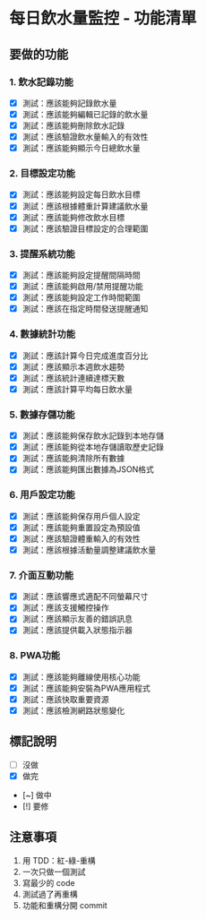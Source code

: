 # 每日飲水量監控 - 功能清單

## 要做的功能

### 1. 飲水記錄功能
- [x] 測試：應該能夠記錄飲水量
- [x] 測試：應該能夠編輯已記錄的飲水量
- [x] 測試：應該能夠刪除飲水記錄
- [x] 測試：應該驗證飲水量輸入的有效性
- [x] 測試：應該能夠顯示今日總飲水量

### 2. 目標設定功能
- [x] 測試：應該能夠設定每日飲水目標
- [x] 測試：應該根據體重計算建議飲水量
- [x] 測試：應該能夠修改飲水目標
- [x] 測試：應該驗證目標設定的合理範圍

### 3. 提醒系統功能
- [x] 測試：應該能夠設定提醒間隔時間
- [x] 測試：應該能夠啟用/禁用提醒功能
- [x] 測試：應該能夠設定工作時間範圍
- [x] 測試：應該在指定時間發送提醒通知

### 4. 數據統計功能
- [x] 測試：應該計算今日完成進度百分比
- [x] 測試：應該顯示本週飲水趨勢
- [x] 測試：應該統計連續達標天數
- [x] 測試：應該計算平均每日飲水量

### 5. 數據存儲功能
- [x] 測試：應該能夠保存飲水記錄到本地存儲
- [x] 測試：應該能夠從本地存儲讀取歷史記錄
- [x] 測試：應該能夠清除所有數據
- [x] 測試：應該能夠匯出數據為JSON格式

### 6. 用戶設定功能
- [x] 測試：應該能夠保存用戶個人設定
- [x] 測試：應該能夠重置設定為預設值
- [x] 測試：應該驗證體重輸入的有效性
- [x] 測試：應該根據活動量調整建議飲水量

### 7. 介面互動功能
- [x] 測試：應該響應式適配不同螢幕尺寸
- [x] 測試：應該支援觸控操作
- [x] 測試：應該顯示友善的錯誤訊息
- [x] 測試：應該提供載入狀態指示器

### 8. PWA功能
- [x] 測試：應該能夠離線使用核心功能
- [x] 測試：應該能夠安裝為PWA應用程式
- [x] 測試：應該快取重要資源
- [x] 測試：應該檢測網路狀態變化

## 標記說明
- [ ] 沒做
- [x] 做完
- [~] 做中
- [!] 要修

## 注意事項
1. 用 TDD：紅-綠-重構
2. 一次只做一個測試
3. 寫最少的 code
4. 測試過了再重構
5. 功能和重構分開 commit
